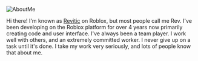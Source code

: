 ![AboutMe](https://user-images.githubusercontent.com/73036096/153426660-46b4f953-dfff-4ce6-9101-169052dc7109.png)

Hi there! I'm known as [Revitic](https://www.roblox.com/users/151869111/profile) on Roblox, but most people call me Rev. I've been developing on the Roblox platform for over 4 years now primarily creating code and user interface. I've always been a team player. I work well with others, and an extremely committed worker. I never give up on a task until it's done. I take my work very seriously, and lots of people know that about me.
